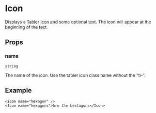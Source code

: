 # Icon

Displays a [Tabler Icon](https://tabler-icons.io/) and some optional text.
The icon will appear at the beginning of the text.

## Props

### name
`string`

The name of the icon. Use the tabler icon class name without the "ti-".

## Example
```svelte
<Icon name="hexagon" />
<Icon name="hexagons">Are the bestagons</Icon>
```
